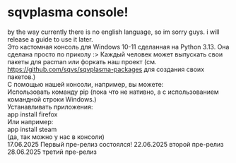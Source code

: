 # sqvplasma console!

by the way currently there is no english language, so im sorry guys. i will release a guide to use it later.            
 Это кастомная консоль для Windows 10-11 сделанная на Python 3.13. 
 Она сделана просто по приколу :>
Каждый человек может выпускать свои пакеты для pacman или форкать наш проект   (см. https://github.com/sqvs/sqvplasma-packages для создания своих пакетов.)           
        С помощью нашей консоли, например, вы можете:                    
   Использовать команду pip (пока что не нативно, а с использованием командной строки Windows.)                      
      Устанавливать приложения:             
      app install firefox             
      Или например:            
        app install steam          
          (да, так можно у нас в консоли)             
       17.06.2025 Первый пре-релиз состоялся!
22.06.2025 второй пре-релиз
28.06.2025 третий пре-релиз

